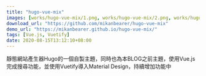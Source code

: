 ```yaml
---
title: "hugo-vue-mix"
images: [works/hugo-vue-mix/1.png, works/hugo-vue-mix/2.png, works/hugo-vue-mix/3.png]
download_url: "https://github.com/mikanbearer/hugo-vue-mix"
demo_url: "https://mikanbearer.github.io/hugo-vue-mix/"
tags: [Vue.js, Vuetify]
date: 2020-08-15T13:12:10+08:00
---
```


靜態網站產生器Hugo的一個自製主題，同時也為本BLOG之前主題，使用Vue.js完成搜尋功能，並使用Vuetify導入Material Design，持續增加功能中